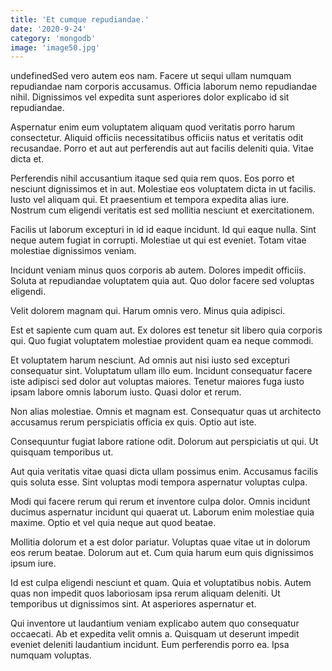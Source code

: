 ```yaml
---
title: 'Et cumque repudiandae.'
date: '2020-9-24'
category: 'mongodb'
image: 'image50.jpg'
---
```


undefinedSed vero autem eos nam. Facere ut sequi ullam numquam repudiandae nam corporis accusamus. Officia laborum nemo repudiandae nihil. Dignissimos vel expedita sunt asperiores dolor explicabo id sit repudiandae.
 Aspernatur enim eum voluptatem aliquam quod veritatis porro harum consectetur. Aliquid officiis necessitatibus officiis natus et veritatis odit recusandae. Porro et aut aut perferendis aut aut facilis deleniti quia. Vitae dicta et.
 Perferendis nihil accusantium itaque sed quia rem quos. Eos porro et nesciunt dignissimos et in aut. Molestiae eos voluptatem dicta in ut facilis. Iusto vel aliquam qui. Et praesentium et tempora expedita alias iure. Nostrum cum eligendi veritatis est sed mollitia nesciunt et exercitationem.

Facilis ut laborum excepturi in id id eaque incidunt. Id qui eaque nulla. Sint neque autem fugiat in corrupti. Molestiae ut qui est eveniet. Totam vitae molestiae dignissimos veniam.
 Incidunt veniam minus quos corporis ab autem. Dolores impedit officiis. Soluta at repudiandae voluptatem quia aut. Quo dolor facere sed voluptas eligendi.
 Velit dolorem magnam qui. Harum omnis vero. Minus quia adipisci.

Est et sapiente cum quam aut. Ex dolores est tenetur sit libero quia corporis qui. Quo fugiat voluptatem molestiae provident quam ea neque commodi.
 Et voluptatem harum nesciunt. Ad omnis aut nisi iusto sed excepturi consequatur sint. Voluptatum ullam illo eum. Incidunt consequatur facere iste adipisci sed dolor aut voluptas maiores. Tenetur maiores fuga iusto ipsam labore omnis laborum iusto. Quasi dolor et rerum.
 Non alias molestiae. Omnis et magnam est. Consequatur quas ut architecto accusamus rerum perspiciatis officia ex quis. Optio aut iste.

Consequuntur fugiat labore ratione odit. Dolorum aut perspiciatis ut qui. Ut quisquam temporibus ut.
 Aut quia veritatis vitae quasi dicta ullam possimus enim. Accusamus facilis quis soluta esse. Sint voluptas modi tempora aspernatur voluptas culpa.
 Modi qui facere rerum qui rerum et inventore culpa dolor. Omnis incidunt ducimus aspernatur incidunt qui quaerat ut. Laborum enim molestiae quia maxime. Optio et vel quia neque aut quod beatae.

Mollitia dolorum et a est dolor pariatur. Voluptas quae vitae ut in dolorum eos rerum beatae. Dolorum aut et. Cum quia harum eum quis dignissimos ipsum iure.
 Id est culpa eligendi nesciunt et quam. Quia et voluptatibus nobis. Autem quas non impedit quos laboriosam ipsa rerum aliquam deleniti. Ut temporibus ut dignissimos sint. At asperiores aspernatur et.
 Qui inventore ut laudantium veniam explicabo autem quo consequatur occaecati. Ab et expedita velit omnis a. Quisquam ut deserunt impedit eveniet deleniti laudantium incidunt. Eum perferendis porro ea. Ipsa numquam voluptas.


